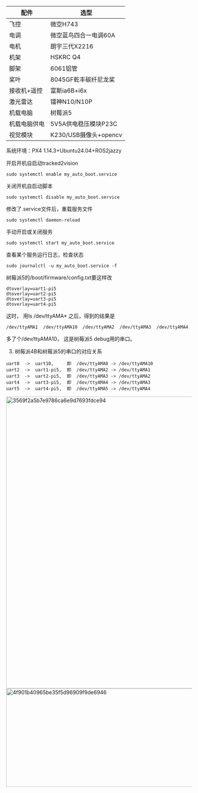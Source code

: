 |  配件   | 选型  |
|  ----  | ----  |
| 飞控  | 微空H743 |
| 电调  | 微空蓝鸟四合一电调60A |
| 电机  | 朗宇三代X2216 |
| 机架  | HSKRC Q4 |
| 脚架  | 6061铝管 |
| 桨叶  | 8045GF乾丰碳纤尼龙桨 |
| 接收机+遥控  | 富斯ia6B+i6x |
| 激光雷达  | 镭神N10/N10P |
| 机载电脑  | 树莓派5 |
| 机载电脑供电  | 5V5A供电稳压模块P23C |
| 视觉模块  | K230/USB摄像头+opencv |

系统环境：PX4 1.14.3+Ubuntu24.04+ROS2jazzy


开启开机自启动tracked2vision
```
sudo systemctl enable my_auto_boot.service
```
关闭开机自启动脚本
```
sudo systemctl disable my_auto_boot.service
```
修改了.service文件后，重载服务文件
```
sudo systemctl daemon-reload
```

手动开启或关闭服务
```
sudo systemctl start my_auto_boot.service

```
查看某个服务运行日志，检查状态
```
sudo journalctl -u my_auto_boot.service -f
```

树莓派5的/boot/firmware/config.txt要这样改
```
dtoverlay=uart1-pi5
dtoverlay=uart2-pi5
dtoverlay=uart3-pi5
dtoverlay=uart4-pi5
```

这时， 用ls /dev/ttyAMA* 之后，得到的结果是
```
/dev/ttyAMA1  /dev/ttyAMA10  /dev/ttyAMA2  /dev/ttyAMA3  /dev/ttyAMA4
```
多了个/dev/ttyAMA10， 这是树莓派5 debug用的串口。

3. 树莓派4B和树莓派5的串口的对应关系
```
uart0  ->  uart10,     即  /dev/ttyAMA0 -> /dev/ttyAMA10
uart2  ->  uart1-pi5,  即  /dev/ttyAMA2 -> /dev/ttyAMA1
uart3  ->  uart2-pi5,  即  /dev/ttyAMA3 -> /dev/ttyAMA2
uart4  ->  uart3-pi5,  即  /dev/ttyAMA4 -> /dev/ttyAMA3
uart5  ->  uart4-pi5,  即  /dev/ttyAMA5 -> /dev/ttyAMA4
```
<img width="887" height="791" alt="3569f2a5b7e9786ca6e9d7693fdce94" src="https://github.com/user-attachments/assets/c6251606-8598-465a-8a94-9a912aa1e73c" />
<img width="814" height="267" alt="4f901b40965be35f5d96909f9de6946" src="https://github.com/user-attachments/assets/ae255c6f-bdb9-41d7-8312-2cb4f13ebfa1" />
